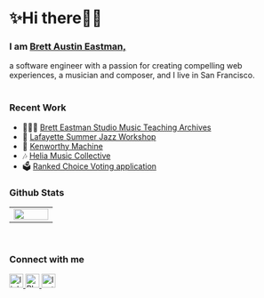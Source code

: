 <h1>✨Hi there👋✨</h1>

<h3>I am <a href="https://www.bretteastman.dev/" target="_blank">Brett Austin Eastman,</a></h2>
a software engineer with a passion for creating compelling web experiences, a musician and composer, and I live in San Francisco.<br /><br />

### Recent Work  
<ul>  
  <li>👨🏼‍🏫 <a href="https://www.bretteastmanstudio.com/" target="_blank">Brett Eastman Studio Music Teaching Archives</a></li>
  <li>🎷 <a href="https://lafsmwtheoryexam.com/" target="_blank">Lafayette Summer Jazz Workshop</a></li>
  <li>📠 <a href="https://www.kenworthymachine.net/" target="_blank">Kenworthy Machine</a></li>
  <li>🎶 <a href="https://www.heliamusiccollective.com/" target="_blank">Helia Music Collective</a></li>
  <li>🗳️ <a href="https://ranked-choice-three.vercel.app/" target="_blank">Ranked Choice Voting application</a></li>
</ul> 


### Github Stats  
<table><tr><td valign="top" width="50%">

<img src="https://github-readme-stats.vercel.app/api?username=BrettEastman&show_icons=true&count_private=true&hide_border=true" align="left" style="width: 100%" />

</td></tr></table>  

<br/> 

### Connect with me
<div align="left">
  <a href="https://www.linkedin.com/in/brett-austin-eastman/" target="_blank">
    <img src="https://img.shields.io/static/v1?message=LinkedIn&logo=linkedin&label=&color=1A478A&logoColor=white&labelColor=&style=for-the-badge" height="25" alt="linkedin logo"  />
  </a>
  <a href="https://bsky.app/profile/bretteastman.dev" target="_blank">
    <img src="https://img.shields.io/badge/Bluesky-0285FF?style=for-the-badge&logo=Bluesky&logoColor=white" height="25" alt="Bluesky logo"  />
  </a>
  <a href="https://www.instagram.com/brettaustineastman/" target="_blank">
    <img src="https://img.shields.io/badge/Instagram-%23E4405F.svg?style=for-the-badge&logo=Instagram&logoColor=white" height="25" alt="Instagram logo"  />
  </a>
</div>
